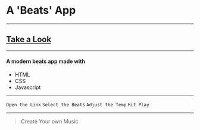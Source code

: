 # A 'Beats' App

---

## [Take a Look](https://github.com/tharun0120/beats-js)

---

#### A modern beats app made with

- HTML
- CSS
- Javascript

---

`Open the Link`
`Select the Beats`
`Adjust the Temp`
`Hit Play`

---

> Create Your own Music
